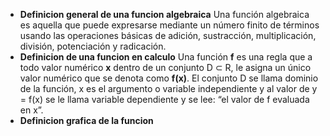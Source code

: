
- **Definicion general de una funcion algebraica**
Una función algebraica es aquella que puede expresarse mediante un número finito de términos usando las operaciones básicas de adición, sustracción, multiplicación, división, potenciación y radicación.
- **Definicion de una funcion en calculo**
Una función **f** es una regla que a todo valor numérico **x** dentro de un conjunto D ⊂ R, le asigna un único valor numérico que se denota como **f(x)**. El conjunto D se llama dominio de la función, x es el argumento o variable independiente y al valor de y = f(x) se le llama variable dependiente y se lee: “el valor de f evaluada en x”.
- **Definicion grafica de la funcion**